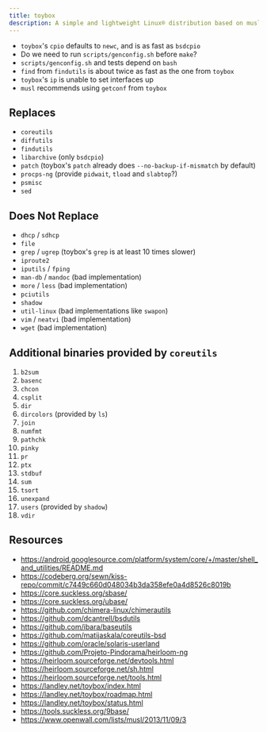 ```yaml
---
title: toybox
description: A simple and lightweight Linux® distribution based on musl libc and toybox
---
```


- `toybox`'s `cpio` defaults to `newc`, and is as fast as `bsdcpio`
- Do we need to run `scripts/genconfig.sh` before `make`?
- `scripts/genconfig.sh` and tests depend on `bash`
- `find` from `findutils` is about twice as fast as the one from `toybox`
- `toybox`'s `ip` is unable to set interfaces up
- `musl` recommends using `getconf` from `toybox`

## Replaces
- `coreutils`
- `diffutils`
- `findutils`
- `libarchive` (only `bsdcpio`)
- `patch` (toybox's `patch` already does `--no-backup-if-mismatch` by default)
- `procps-ng` (provide `pidwait`, `tload` and `slabtop`?)
- `psmisc`
- `sed`

## Does Not Replace
- `dhcp` / `sdhcp`
- `file`
- `grep` / `ugrep` (toybox's `grep` is at least 10 times slower)
- `iproute2`
- `iputils` / `fping`
- `man-db` / `mandoc` (bad implementation)
- `more` / `less` (bad implementation)
- `pciutils`
- `shadow`
- `util-linux` (bad implementations like `swapon`)
- `vim` / `neatvi` (bad implementation)
- `wget` (bad implementation)

## Additional binaries provided by `coreutils`
1. `b2sum`
2. `basenc`
3. `chcon`
4. `csplit`
5. `dir`
6. `dircolors` (provided by `ls`)
7. `join`
8. `numfmt`
9. `pathchk`
10. `pinky`
11. `pr`
12. `ptx`
13. `stdbuf`
14. `sum`
15. `tsort`
16. `unexpand`
17. `users` (provided by `shadow`)
18. `vdir`

## Resources
- https://android.googlesource.com/platform/system/core/+/master/shell_and_utilities/README.md
- https://codeberg.org/sewn/kiss-repo/commit/c7449c660d048034b3da358efe0a4d8526c8019b
- https://core.suckless.org/sbase/
- https://core.suckless.org/ubase/
- https://github.com/chimera-linux/chimerautils
- https://github.com/dcantrell/bsdutils
- https://github.com/ibara/baseutils
- https://github.com/matijaskala/coreutils-bsd
- https://github.com/oracle/solaris-userland
- https://github.com/Projeto-Pindorama/heirloom-ng
- https://heirloom.sourceforge.net/devtools.html
- https://heirloom.sourceforge.net/sh.html
- https://heirloom.sourceforge.net/tools.html
- https://landley.net/toybox/index.html
- https://landley.net/toybox/roadmap.html
- https://landley.net/toybox/status.html
- https://tools.suckless.org/9base/
- https://www.openwall.com/lists/musl/2013/11/09/3

